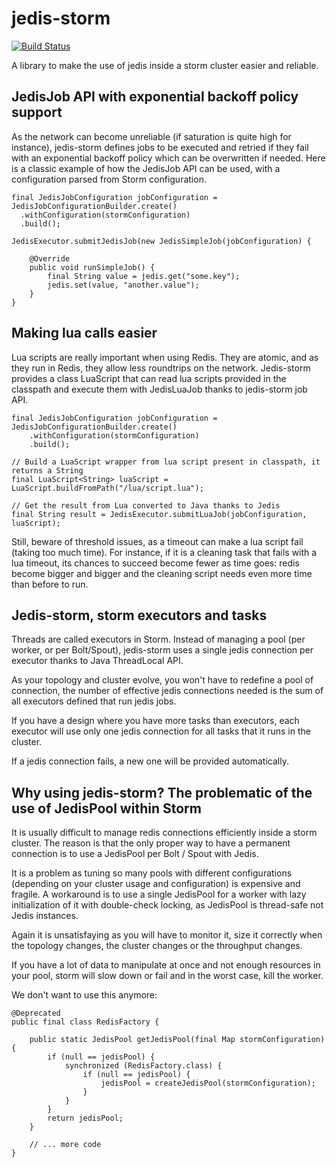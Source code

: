 jedis-storm
===========

[![Build Status](https://travis-ci.org/bhoudu/jedis-storm.svg?branch=master)](https://travis-ci.org/bhoudu/jedis-storm)

A library to make the use of jedis inside a storm cluster easier and reliable.

JedisJob API with exponential backoff policy support
----------------------------------------------------

As the network can become unreliable (if saturation is quite high for instance), jedis-storm defines jobs to be executed and retried if they fail with an exponential backoff policy which can be overwritten if needed.
Here is a classic example of how the JedisJob API can be used, with a configuration parsed from Storm configuration.

	final JedisJobConfiguration jobConfiguration = JedisJobConfigurationBuilder.create()
	  .withConfiguration(stormConfiguration)
	  .build();

	JedisExecutor.submitJedisJob(new JedisSimpleJob(jobConfiguration) {

		@Override
		public void runSimpleJob() {
			final String value = jedis.get("some.key");
			jedis.set(value, "another.value");
		}
	}

Making lua calls easier
-----------------------

Lua scripts are really important when using Redis. They are atomic, and as they run in Redis, they allow less roundtrips on the network. Jedis-storm provides a class LuaScript that can read lua scripts provided in the classpath and execute them with JedisLuaJob thanks to jedis-storm job API.

	final JedisJobConfiguration jobConfiguration = JedisJobConfigurationBuilder.create()
	    .withConfiguration(stormConfiguration)
	    .build();

	// Build a LuaScript wrapper from lua script present in classpath, it returns a String
	final LuaScript<String> luaScript = LuaScript.buildFromPath("/lua/script.lua");
	
	// Get the result from Lua converted to Java thanks to Jedis
	final String result = JedisExecutor.submitLuaJob(jobConfiguration, luaScript);

Still, beware of threshold issues, as a timeout can make a lua script fail (taking too much time). For instance, if it is a cleaning task that fails with a lua timeout, its chances to succeed become fewer as time goes: redis become bigger and bigger and the cleaning script needs even more time than before to run.

Jedis-storm, storm executors and tasks
--------------------------------------

Threads are called executors in Storm. Instead of managing a pool (per worker, or per Bolt/Spout), jedis-storm uses a single jedis connection per executor thanks to Java ThreadLocal API.

As your topology and cluster evolve, you won't have to redefine a pool of connection, the number of effective jedis connections needed is the sum of all executors defined that run jedis jobs.

If you have a design where you have more tasks than executors, each executor will use only one jedis connection for all tasks that it runs in the cluster.

If a jedis connection fails, a new one will be provided automatically.

Why using jedis-storm? The problematic of the use of JedisPool within Storm
---------------------------------------------------------------------------

It is usually difficult to manage redis connections efficiently inside a storm cluster. The reason is that the only proper way to have a permanent connection is to use a JedisPool per Bolt / Spout with Jedis.

It is a problem as tuning so many pools with different configurations (depending on your cluster usage and configuration) is expensive and fragile. A workaround is to use a single JedisPool for a worker with lazy initialization of it with double-check locking, as JedisPool is thread-safe not Jedis instances.

Again it is unsatisfaying as you will have to monitor it, size it correctly when the topology changes, the cluster changes or the throughput changes.

If you have a lot of data to manipulate at once and not enough resources in your pool, storm will slow down or fail and in the worst case, kill the worker.

We don't want to use this anymore:

	@Deprecated
	public final class RedisFactory {

		public static JedisPool getJedisPool(final Map stormConfiguration) {
			if (null == jedisPool) {
				synchronized (RedisFactory.class) {
					if (null == jedisPool) {
						jedisPool = createJedisPool(stormConfiguration);
					}
				}
			}
			return jedisPool;
		}

		// ... more code
	}
